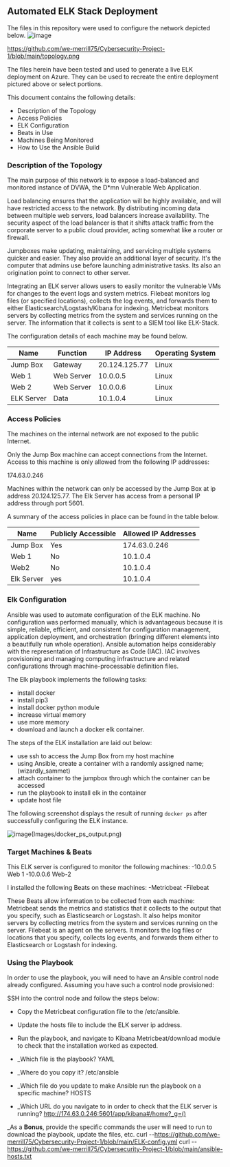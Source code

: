 ## Automated ELK Stack Deployment

The files in this repository were used to configure the network depicted below.
![image](https://user-images.githubusercontent.com/99710515/159410897-67998620-6c0b-4c3b-9970-e6b25fe119a9.png)

https://github.com/we-merrill75/Cybersecurity-Project-1/blob/main/topology.png

The files herein have been tested and used to generate a live ELK deployment on Azure. They can be used to recreate the entire deployment pictured above or select portions. 

This document contains the following details:
  - Description of the Topology
  - Access Policies
  - ELK Configuration
  - Beats in Use
  - Machines Being Monitored
  - How to Use the Ansible Build


### Description of the Topology
The main purpose of this network is to expose a load-balanced and monitored instance of DVWA, the D*mn Vulnerable Web Application.

Load balancing ensures that the application will be highly available, and will have restricted access to the network.
By distributing incoming data between multiple web servers, load balancers increase availability. The security aspect of the load balancer is that it shifts attack traffic from the corporate server to a public cloud provider, acting somewhat like a router or firewall.

Jumpboxes make updating, maintaining, and servicing multiple systems quicker and easier. They also provide an additional layer of security. It's the computer that admins use before launching administrative tasks. Its also an origination point to connect to other server.

Integrating an ELK server allows users to easily monitor the vulnerable VMs for changes to the event logs and system metrics.
Filebeat monitors log files (or specified locations), collects the log events, and forwards them to either Elasticsearch/Logstash/Kibana for indexing.
Metricbeat monitors servers by collecting metrics from the system and services running on the server. The information that it collects is sent to a SIEM tool like ELK-Stack. 

The configuration details of each machine may be found below.

| Name      | Function  | IP Address      | Operating System  |
|---------- |---------- |-----------------|-------------------|
| Jump Box  |Gateway    | 20.124.125.77   | Linux             |
| Web 1	    |Web Server | 10.0.0.5        | Linux             |
| Web 2     |Web Server | 10.0.0.6        | Linux             |
| ELK Server|Data       | 10.1.0.4        | Linux             |


### Access Policies
The machines on the internal network are not exposed to the public Internet. 

Only the Jump Box machine can accept connections from the Internet. Access to this machine is only allowed from the following IP addresses:

174.63.0.246

Machines within the network can only be accessed by the Jump Box at ip address 20.124.125.77. The Elk Server has access from a personal IP address through port 5601.

A summary of the access policies in place can be found in the table below.

| Name     | Publicly Accessible | Allowed IP Addresses            |
|----------|---------------------|---------------------------------|
| Jump Box |     Yes             | 174.63.0.246                    |
| Web 1    |     No              | 10.1.0.4                        |
| Web2     |     No              | 10.1.0.4                        |
| Elk Server  |  yes             | 10.1.0.4                        |

### Elk Configuration
Ansible was used to automate configuration of the ELK machine. No configuration was performed manually, which is advantageous because it is simple, reliable, efficient, and consistent for configuration management, application deployment, and orchestration (bringing different elements into a beautifully run whole operation).
Ansible automation helps considerably with the representation of Infrastructure as Code (IAC). IAC involves provisioning and managing computing infrastructure and related configurations through machine-processable definition files.

The  Elk playbook implements the following tasks:
  - install docker
  - install pip3
  - install docker python module
  - increase virtual memory
  - use more memory
  - download and launch a docker elk container.

The steps of the ELK installation are laid out below:
  - use ssh to access the Jump Box from my host machine
  - using Ansible, create a container with a randomly assigned name; (wizardly_sammet)
  - attach container to the jumpbox through which the container can be accessed
  - run the playbook to install elk in the container
  - update host file
 
The following screenshot displays the result of running `docker ps` after successfully configuring the ELK instance.

![image](https://user-images.githubusercontent.com/99710515/159385797-96926b7c-6ed7-4980-8307-f09dd51d007d.png)(Images/docker_ps_output.png)

### Target Machines & Beats
This ELK server is configured to monitor the following machines:
  -10.0.0.5 Web 1
  -10.0.0.6 Web-2

I installed the following Beats on these machines:
  -Metricbeat
  -Filebeat

These Beats allow information to be collected from each machine:
Metricbeat sends the metrics and statistics that it collects to the output that you specify, such as Elasticsearch or Logstash. It also helps monitor servers by collecting metrics from the system and services running on the server.
Filebeat is an agent on the servers. It monitors the log files or locations that you specify, collects log events, and forwards them either to Elasticsearch or Logstash for indexing. 

### Using the Playbook
In order to use the playbook, you will need to have an Ansible control node already configured. Assuming you have such a control node provisioned: 

SSH into the control node and follow the steps below:
- Copy the Metricbeat configuration file to the /etc/ansible.
- Update the hosts file to include the ELK server ip address.
- Run the playbook, and navigate to Kibana Metricbeat/download module to check that the installation worked as expected.

- _Which file is the playbook?      YAML 
- _Where do you copy it?            /etc/ansible
- _Which file do you update to make Ansible run the playbook on a specific machine? HOSTS 
- _Which URL do you navigate to in order to check that the ELK server is running?   http://174.63.0.246:5601/app/kibana#/home?_g=()

_As a **Bonus**, provide the specific commands the user will need to run to download the playbook, update the files, etc.
    curl --https://github.com/we-merrill75/Cybersecurity-Project-1/blob/main/ELK-config.yml
    curl --https://github.com/we-merrill75/Cybersecurity-Project-1/blob/main/ansible-hosts.txt

